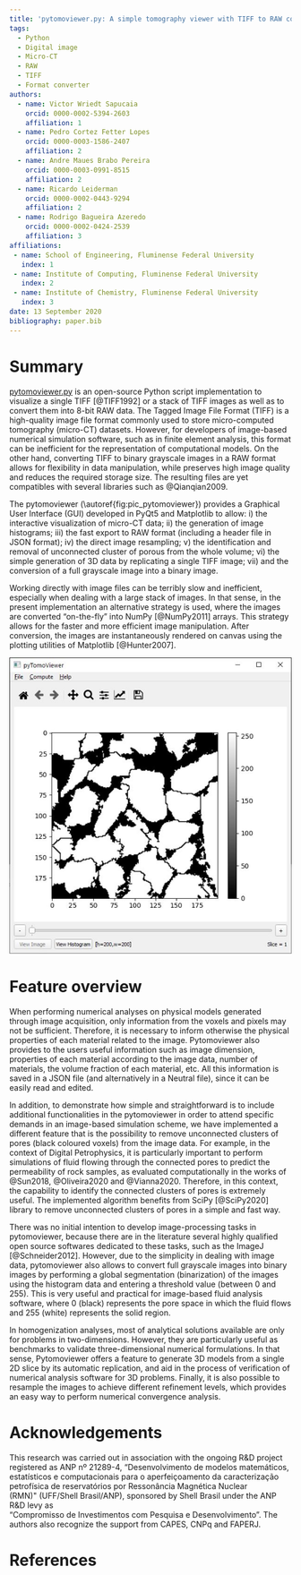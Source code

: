 ```yaml
---
title: 'pytomoviewer.py: A simple tomography viewer with TIFF to RAW converter'
tags:
  - Python
  - Digital image
  - Micro-CT
  - RAW
  - TIFF
  - Format converter
authors:
  - name: Victor Wriedt Sapucaia
    orcid: 0000-0002-5394-2603
    affiliation: 1
  - name: Pedro Cortez Fetter Lopes
    orcid: 0000-0003-1586-2407
    affiliation: 2
  - name: Andre Maues Brabo Pereira
    orcid: 0000-0003-0991-8515
    affiliation: 2
  - name: Ricardo Leiderman
    orcid: 0000-0002-0443-9294
    affiliation: 2
  - name: Rodrigo Bagueira Azeredo
    orcid: 0000-0002-0424-2539
    affiliation: 3
affiliations:
 - name: School of Engineering, Fluminense Federal University
   index: 1
 - name: Institute of Computing, Fluminense Federal University
   index: 2
 - name: Institute of Chemistry, Fluminense Federal University
   index: 3
date: 13 September 2020
bibliography: paper.bib
---
```


# Summary

[pytomoviewer.py](https://github.com/pytomoviewer.py) is an open-source Python script implementation to visualize a single TIFF [@TIFF1992] or a stack of TIFF images as well as to convert them into 8-bit RAW data. The Tagged Image File Format (TIFF) is a high-quality image file format commonly used to store micro-computed tomography (micro-CT) datasets. However, for developers of image-based numerical simulation software, such as in finite element analysis, this format can be inefficient for the representation of computational models. On the other hand, converting TIFF to binary grayscale images in a RAW format allows for flexibility in data manipulation, while preserves high image quality and reduces the required storage size. The resulting files are yet compatibles with several libraries such as @Qianqian2009.

The pytomoviewer (\autoref{fig:pic_pytomoviewer}) provides a Graphical User Interface (GUI) developed in PyQt5 and Matplotlib to allow: i) the interactive visualization of micro-CT data; ii) the generation of image histograms; iii) the fast export to RAW format (including a header file in JSON format); iv) the direct image resampling; v) the identification and removal of unconnected cluster of porous from the whole volume; vi) the simple generation of 3D data by replicating a single TIFF image; vii) and the conversion of a full grayscale image into a binary image.

Working directly with image files can be terribly slow and inefficient, especially when dealing with a large stack of images. In that sense, in the present implementation an alternative strategy is used, where the images are converted “on-the-fly” into NumPy [@NumPy2011] arrays. This strategy allows for the faster and more efficient image manipulation. After conversion, the images are instantaneously rendered on canvas using the plotting utilities of Matplotlib [@Hunter2007].

![The GUI of pytomoviewer.\label{fig:pic_pytomoviewer}](pic_pytomoviewer.jpg)

# Feature overview

When performing numerical analyses on physical models generated through image acquisition, only information from the voxels and pixels may not be sufficient. Therefore, it is necessary to inform otherwise the physical properties of each material related to the image. Pytomoviewer also provides to the users useful information such as image dimension, properties of each material according to the image data, number of materials, the volume fraction of each material, etc. All this information is saved in a JSON file (and alternatively in a Neutral file), since it can be easily read and edited.

In addition, to demonstrate how simple and straightforward is to include additional functionalities in the pytomoviewer in order to attend specific demands in an image-based simulation scheme, we have implemented a different feature that is the possibility to remove unconnected clusters of pores (black coloured voxels) from the image data. For example, in the context of Digital Petrophysics, it is particularly important to perform simulations of fluid flowing through the connected pores to predict the permeability of rock samples, as evaluated computationally in the works of @Sun2018, @Oliveira2020 and @Vianna2020. Therefore, in this context, the capability to identify the connected clusters of pores is extremely useful. The implemented algorithm benefits from SciPy [@SciPy2020] library to remove unconnected clusters of pores in a simple and fast way.

There was no initial intention to develop image-processing tasks in pytomoviewer, because there are in the literature several highly qualified open source softwares dedicated to these tasks, such as the ImageJ [@Schneider2012]. However, due to the simplicity in dealing with image data, pytomoviewer also allows to convert full grayscale images into binary images by performing a global segmentation (binarization) of the images using the histogram data and entering a threshold value (between 0 and 255). This is very useful and practical for image-based fluid analysis software, where 0 (black) represents the pore space in which the fluid flows and 255 (white) represents the solid region.

In homogenization analyses, most of analytical solutions available are only for problems in two-dimensions. However, they are particularly useful as benchmarks to validate three-dimensional numerical formulations. In that sense, Pytomoviewer offers a feature to generate 3D models from a single 2D slice by its automatic replication, and aid in the process of verification of numerical analysis software for 3D problems. Finally, it is also possible to resample the images to achieve different refinement levels, which provides an easy way to perform numerical convergence analysis.

# Acknowledgements
This research was carried out in association with the ongoing R&D project registered as ANP nº 21289-4, “Desenvolvimento de modelos matemáticos, estatísticos e computacionais para o aperfeiçoamento da caracterização petrofísica de reservatórios por Ressonância Magnética Nuclear (RMN)" (UFF/Shell Brasil/ANP), sponsored by Shell Brasil under the ANP R&D levy as “Compromisso de Investimentos com Pesquisa e Desenvolvimento”. The authors also recognize the support from CAPES, CNPq and FAPERJ.

# References
